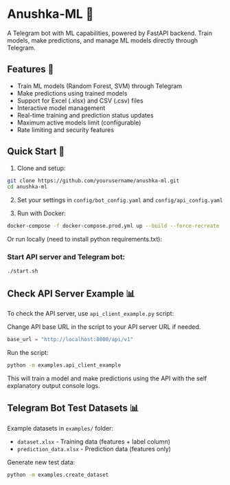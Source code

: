 # Anushka-ML 🤖

A Telegram bot with ML capabilities, powered by FastAPI backend. Train models, make predictions, and manage ML models directly through Telegram.

## Features 🌟

- Train ML models (Random Forest, SVM) through Telegram
- Make predictions using trained models
- Support for Excel (.xlsx) and CSV (.csv) files
- Interactive model management
- Real-time training and prediction status updates
- Maximum active models limit (configurable)
- Rate limiting and security features

## Quick Start 🚀

1. Clone and setup:
```bash
git clone https://github.com/yourusername/anushka-ml.git
cd anushka-ml
```

2. Set your settings in `config/bot_config.yaml` and `config/api_config.yaml`

3. Run with Docker:
```bash
docker-compose -f docker-compose.prod.yml up --build --force-recreate
```

Or run locally (need to install python requirements.txt):
### Start API server and Telegram bot:
```bash
./start.sh
```

## Check API Server Example 📊

To check the API server, use `api_client_example.py` script:

Change API base URL in the script to your API server URL if needed.
```python
base_url = "http://localhost:8000/api/v1"
```

Run the script:
```bash
python -m examples.api_client_example
```
This will train a model and make predictions using the API with the self explanatory output console logs.

## Telegram Bot Test Datasets 📊

Example datasets in `examples/` folder:
- `dataset.xlsx` - Training data (features + label column)
- `prediction_data.xlsx` - Prediction data (features only)

Generate new test data:
```bash
python -m examples.create_dataset
```